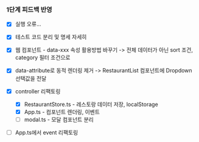 ### 1단계 피드백 반영

- [x] 실행 오류...
- [x] 테스트 코드 분리 및 명세 자세히
- [x] 웹 컴포넌트 - data-xxx 속성 활용방법 바꾸기 -> 전체 데이터가 아닌 sort 조건, category 필터 조건으로

- [x] data-attribute로 동적 렌더링 제거 -> RestaurantList 컴포넌트에 Dropdown 선택값을 전달
- [x] controller 리팩토링

  - [x] RestaurantStore.ts - 레스토랑 데이터 저장, localStorage
  - [x] App.ts - 컴포넌트 렌더링, 이벤트
  - [ ] modal.ts - 모달 컴포넌트 분리

- [ ] App.ts에서 event 리팩토링
